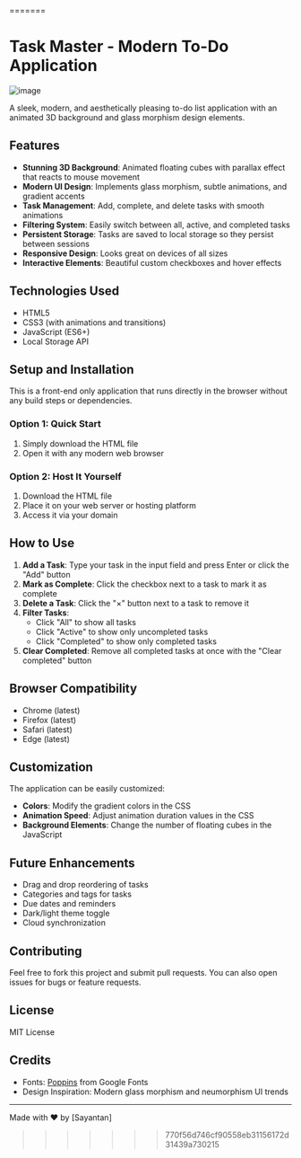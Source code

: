 =======
# Task Master - Modern To-Do Application

![image](https://github.com/user-attachments/assets/64c3dd14-4d9a-4b06-a77f-aa27f05eeac3)


A sleek, modern, and aesthetically pleasing to-do list application with an animated 3D background and glass morphism design elements.

## Features

- **Stunning 3D Background**: Animated floating cubes with parallax effect that reacts to mouse movement
- **Modern UI Design**: Implements glass morphism, subtle animations, and gradient accents
- **Task Management**: Add, complete, and delete tasks with smooth animations
- **Filtering System**: Easily switch between all, active, and completed tasks
- **Persistent Storage**: Tasks are saved to local storage so they persist between sessions
- **Responsive Design**: Looks great on devices of all sizes
- **Interactive Elements**: Beautiful custom checkboxes and hover effects

## Technologies Used

- HTML5
- CSS3 (with animations and transitions)
- JavaScript (ES6+)
- Local Storage API

## Setup and Installation

This is a front-end only application that runs directly in the browser without any build steps or dependencies.

### Option 1: Quick Start

1. Simply download the HTML file
2. Open it with any modern web browser

### Option 2: Host It Yourself

1. Download the HTML file
2. Place it on your web server or hosting platform
3. Access it via your domain

## How to Use

1. **Add a Task**: Type your task in the input field and press Enter or click the "Add" button
2. **Mark as Complete**: Click the checkbox next to a task to mark it as complete
3. **Delete a Task**: Click the "×" button next to a task to remove it
4. **Filter Tasks**:
   - Click "All" to show all tasks
   - Click "Active" to show only uncompleted tasks
   - Click "Completed" to show only completed tasks
5. **Clear Completed**: Remove all completed tasks at once with the "Clear completed" button

## Browser Compatibility

- Chrome (latest)
- Firefox (latest)
- Safari (latest)
- Edge (latest)

## Customization

The application can be easily customized:

- **Colors**: Modify the gradient colors in the CSS
- **Animation Speed**: Adjust animation duration values in the CSS
- **Background Elements**: Change the number of floating cubes in the JavaScript

## Future Enhancements

- Drag and drop reordering of tasks
- Categories and tags for tasks
- Due dates and reminders
- Dark/light theme toggle
- Cloud synchronization

## Contributing

Feel free to fork this project and submit pull requests. You can also open issues for bugs or feature requests.

## License

MIT License

## Credits

- Fonts: [Poppins](https://fonts.google.com/specimen/Poppins) from Google Fonts
- Design Inspiration: Modern glass morphism and neumorphism UI trends

---

Made with ❤️ by [Sayantan]

>>>>>>> 770f56d746cf90558eb31156172d31439a730215
